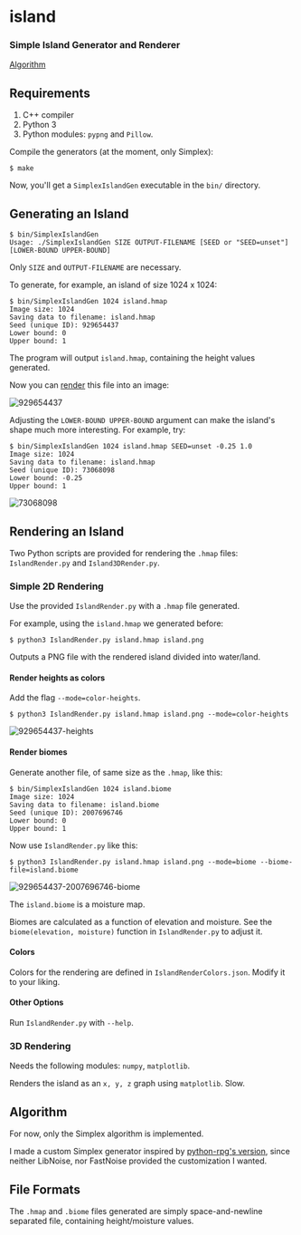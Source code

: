 # island
### Simple Island Generator and Renderer

[Algorithm](#algorithm)

## Requirements

  1. C++ compiler
  2. Python 3
  3. Python modules: `pypng` and `Pillow`.

Compile the generators (at the moment, only Simplex):

    $ make

Now, you'll get a `SimplexIslandGen` executable in the `bin/` directory.
   

## Generating an Island

    $ bin/SimplexIslandGen
    Usage: ./SimplexIslandGen SIZE OUTPUT-FILENAME [SEED or "SEED=unset"] [LOWER-BOUND UPPER-BOUND]

Only `SIZE` and `OUTPUT-FILENAME` are necessary.

To generate, for example, an island of size 1024 x 1024:

    $ bin/SimplexIslandGen 1024 island.hmap
    Image size: 1024
	Saving data to filename: island.hmap
	Seed (unique ID): 929654437
	Lower bound: 0
	Upper bound: 1

The program will output `island.hmap`, containing the height values generated.

Now you can [render](#rendering-an-island) this file into an image:

![929654437](.img/929654437.png)

Adjusting the `LOWER-BOUND UPPER-BOUND` argument can make the island's shape much more interesting.
For example, try:

    $ bin/SimplexIslandGen 1024 island.hmap SEED=unset -0.25 1.0
    Image size: 1024
	Saving data to filename: island.hmap
	Seed (unique ID): 73068098
	Lower bound: -0.25
	Upper bound: 1

![73068098](.img/73068098-0251.png)


## Rendering an Island

Two Python scripts are provided for rendering the `.hmap` files: `IslandRender.py` and `Island3DRender.py`.

### Simple 2D Rendering

Use the provided `IslandRender.py` with a `.hmap` file generated.

For example, using the `island.hmap` we generated before:

    $ python3 IslandRender.py island.hmap island.png

Outputs a PNG file with the rendered island divided into water/land.

#### Render heights as colors

Add the flag `--mode=color-heights`.

    $ python3 IslandRender.py island.hmap island.png --mode=color-heights

![929654437-heights](.img/929654437-heights.png)


#### Render biomes

Generate another file, of same size as the `.hmap`, like this:

    $ bin/SimplexIslandGen 1024 island.biome
    Image size: 1024
	Saving data to filename: island.biome
	Seed (unique ID): 2007696746
	Lower bound: 0
	Upper bound: 1

Now use `IslandRender.py` like this:

    $ python3 IslandRender.py island.hmap island.png --mode=biome --biome-file=island.biome


![929654437-2007696746-biome](.img/929654437-2007696746-biome.png)

The `island.biome` is a moisture map.

Biomes are calculated as a function of elevation and moisture. 
See the `biome(elevation, moisture)` function in `IslandRender.py` to adjust it.


#### Colors

Colors for the rendering are defined in `IslandRenderColors.json`. Modify it to your liking.


#### Other Options

Run `IslandRender.py` with `--help`.


### 3D Rendering

Needs the following modules: `numpy`, `matplotlib`.

Renders the island as an `x, y, z` graph using `matplotlib`. Slow.


## Algorithm

For now, only the Simplex algorithm is implemented.

I made a custom Simplex generator inspired by [python-rpg's version](https://github.com/Greymerk/python-rpg/blob/master/src/world/terrain/simplex.py), since neither LibNoise, nor FastNoise provided the customization I wanted.


## File Formats

The `.hmap` and `.biome` files generated are simply space-and-newline separated file, containing height/moisture values.